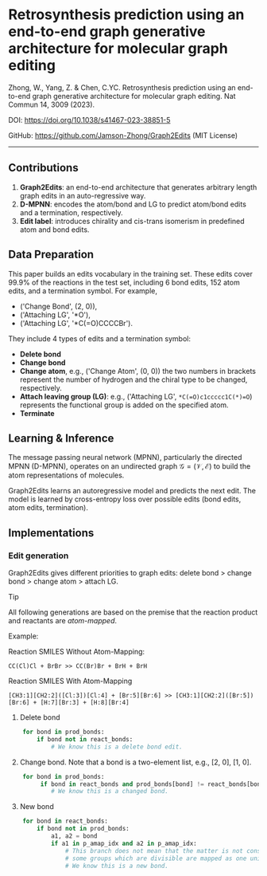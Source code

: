 # Retrosynthesis prediction using an end-to-end graph generative architecture for molecular graph editing

Zhong, W., Yang, Z. & Chen, C.YC. Retrosynthesis prediction using an end-to-end graph generative architecture for molecular graph editing. Nat Commun 14, 3009 (2023). 

DOI: https://doi.org/10.1038/s41467-023-38851-5

GitHub: https://github.com/Jamson-Zhong/Graph2Edits (MIT License)

---

## Contributions
1. **Graph2Edits**: an end-to-end architecture that generates arbitrary length graph edits in an auto-regressive way.
2. **D-MPNN**: encodes the atom/bond and LG to predict atom/bond edits and a termination, respectively.
3. **Edit label**: introduces chirality and cis-trans isomerism in predefined atom and bond edits.


## Data Preparation

This paper builds an edits vocabulary in the training set. These edits cover 99.9% of the reactions in the test set, including 6 bond edits, 152 atom edits, and a termination symbol. For example, 

* ('Change Bond', (2, 0)),
* ('Attaching LG', '*O'),
* ('Attaching LG', '*C(=O)CCCCBr').

They include 4 types of edits and a termination symbol:

* **Delete bond**
* **Change bond**
* **Change atom**, e.g., ('Change Atom', (0, 0)) the two numbers in brackets represent the number of hydrogen and the chiral type to be changed, respectively.
* **Attach leaving group (LG)**: e.g., ('Attaching LG', `*C(=O)c1ccccc1C(*)=O`) represents the functional group is added on the specified atom.
* **Terminate**

## Learning & Inference

The message passing neural network (MPNN), particularly the directed MPNN (D-MPNN),  operates on an undirected graph $\mathcal{G}=(\mathcal{V}, \mathcal{E})$ to build the atom representations of molecules. 

Graph2Edits learns an autoregressive model and predicts the next edit. The model is learned by cross-entropy loss over possible edits (bond edits, atom edits, termination).

## Implementations

### Edit generation

Graph2Edits gives different priorities to graph edits: delete bond > change bond > change atom > attach LG.

> [!TIP]
> All following generations are based on the premise that the reaction product and reactants are *atom-mapped*.
>
> Example:
> 
> Reaction SMILES Without Atom-Mapping:
>
> `CC(Cl)Cl + BrBr >> CC(Br)Br + BrH + BrH`
> 
> Reaction SMILES With Atom-Mapping
> 
> `[CH3:1][CH2:2]([Cl:3])[Cl:4] + [Br:5][Br:6] >> [CH3:1][CH2:2]([Br:5])[Br:6] + [H:7][Br:3] + [H:8][Br:4]`
> 

1. Delete bond
```python
    for bond in prod_bonds:
        if bond not in react_bonds:
            # We know this is a delete bond edit.
```
2. Change bond. Note that a bond is a two-element list, e.g., [2, 0], [1, 0].
```python
    for bond in prod_bonds:
         if bond in react_bonds and prod_bonds[bond] != react_bonds[bonds]:
            # We know this is a changed bond.
```
3. New bond
```python
    for bond in react_bonds:
        if bond not in prod_bonds:
            a1, a2 = bond
            if a1 in p_amap_idx and a2 in p_amap_idx:
                # This branch does not mean that the matter is not conserved:
                # some groups which are divisible are mapped as one unit, such as [CH2:23] -> [CH:23].
                # We know this is a new bond.
```
